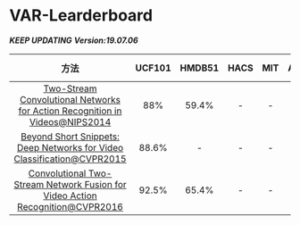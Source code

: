 # VAR-Learderboard



<em>**KEEP UPDATING**<em>
<em>***Version:19.07.06***<em>

|方法|UCF101|HMDB51|HACS|MIT|AVA|Kinetics|YT-8M|SS|ActivityNet|Charades|Sports-1M|HOLLYWOOD2|NTU-RGB+D|MMD|UWA3D|N-UCLA|SYSU|
|:---:|:--:|:---:|:---:|:---:|:---:|:---:|:---:|:---:|:---:|:---:|:---:|:---:|:---:|:---:|:---:|:-----:|:---:|
|[Two-Stream Convolutional Networks for Action Recognition in Videos@NIPS2014](https://arxiv.org/pdf/1406.2199.pdf ) |88%|59.4%|-|-|-|-|-|-|-|-|-|-|-|-|-|-|-|-|
|[Beyond Short Snippets: Deep Networks for Video Classification@CVPR2015](https://arxiv.org/pdf/1503.08909.pdf ) |88.6%|-|-|-|-|-|-|-|-|-|-|-|-|-|-|-|-|-|
|[Convolutional Two-Stream Network Fusion for Video Action Recognition@CVPR2016](https://arxiv.org/pdf/1604.06573.pdf ) |92.5%|65.4%|-|-|-|-|-|-|-|-|-|-|-|-|-|-|-|-|





